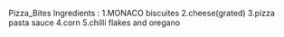 Pizza_Bites Ingredients :
1.MONACO biscuites
2.cheese(grated)
3.pizza pasta sauce
4.corn
5.chilli flakes and oregano